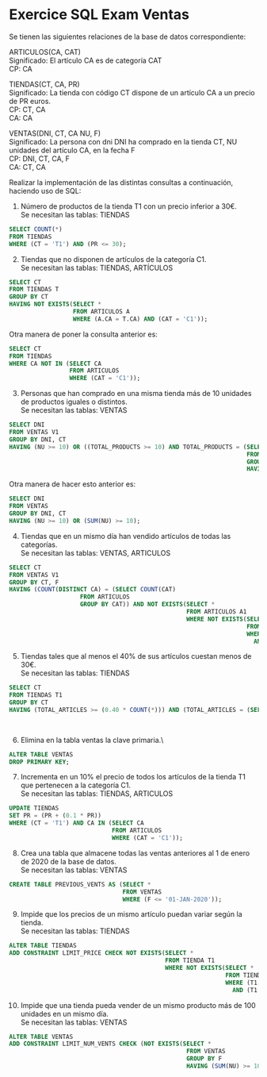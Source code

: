 # Exercice SQL Exam Ventas

Se tienen las siguientes relaciones de la base de datos correspondiente:

ARTICULOS(CA, CAT)\
Significado: El artículo CA es de categoría CAT\
CP: CA

TIENDAS(CT, CA, PR)\
Significado: La tienda con código CT dispone de un artículo CA a un precio de PR euros.\
CP: CT, CA\
CA: CA

VENTAS(DNI, CT, CA NU, F)\
Significado: La persona con dni DNI ha comprado en la tienda CT, NU unidades del artículo CA, en la fecha F\
CP: DNI, CT, CA, F\
CA: CT, CA

Realizar la implementación de las distintas consultas a continuación, haciendo uso de SQL:

1) Número de productos de la tienda T1 con un precio inferior a 30€.\
Se necesitan las tablas: TIENDAS
```sql
SELECT COUNT(*)
FROM TIENDAS
WHERE (CT = 'T1') AND (PR <= 30);
```

2) Tiendas que no disponen de artículos de la categoría C1.\
Se necesitan las tablas: TIENDAS, ARTÍCULOS
```sql
SELECT CT
FROM TIENDAS T
GROUP BY CT
HAVING NOT EXISTS(SELECT *
                  FROM ARTICULOS A
                  WHERE (A.CA = T.CA) AND (CAT = 'C1'));
```

Otra manera de poner la consulta anterior es:
```sql
SELECT CT
FROM TIENDAS
WHERE CA NOT IN (SELECT CA
                 FROM ARTICULOS
                 WHERE (CAT = 'C1'));
```

3) Personas que han comprado en una misma tienda más de 10 unidades de productos iguales o distintos.\
Se necesitan las tablas: VENTAS
```sql
SELECT DNI
FROM VENTAS V1
GROUP BY DNI, CT
HAVING (NU >= 10) OR ((TOTAL_PRODUCTS >= 10) AND TOTAL_PRODUCTS = (SELECT SUM(NU)
                                                                   FROM VENTAS V2
                                                                   GROUP BY CT
                                                                   HAVING (V1.CT = V2.CT)));
```

Otra manera de hacer esto anterior es:
```sql
SELECT DNI
FROM VENTAS
GROUP BY DNI, CT
HAVING (NU >= 10) OR (SUM(NU) >= 10);
```

4) Tiendas que en un mismo día han vendido artículos de todas las categorías.\
Se necesitan las tablas: VENTAS, ARTICULOS
```sql
SELECT CT
FROM VENTAS V1
GROUP BY CT, F
HAVING (COUNT(DISTINCT CA) = (SELECT COUNT(CAT)
                    FROM ARTICULOS
                    GROUP BY CAT)) AND NOT EXISTS(SELECT *
                                                  FROM ARTICULOS A1
                                                  WHERE NOT EXISTS(SELECT *
                                                                   FROM ARTICULOS A2
                                                                   WHERE (A1.CA = A2.CA) AND (A1.CA = V1.CA) 
                                                                     AND (A1.CAT = A2.CAT)));
```

5) Tiendas tales que al menos el 40% de sus artículos cuestan menos de 30€.\
Se necesitan las tablas: TIENDAS
```sql
SELECT CT
FROM TIENDAS T1
GROUP BY CT
HAVING (TOTAL_ARTICLES >= (0.40 * COUNT(*))) AND (TOTAL_ARTICLES = (SELECT COUNT(DISTINCT CA)
                                                                              FROM TIENDAS T2
                                                                              WHERE (T1.CT = T2.CT) AND (PR <= 30)));
```

6) Elimina en la tabla ventas la clave primaria.\
```sql
ALTER TABLE VENTAS
DROP PRIMARY KEY;
```

7) Incrementa en un 10% el precio de todos los artículos de la tienda T1 que pertenecen a la categoría C1.\
Se necesitan las tablas: TIENDAS, ARTICULOS
```sql
UPDATE TIENDAS
SET PR = (PR + (0.1 * PR))
WHERE (CT = 'T1') AND CA IN (SELECT CA
                             FROM ARTICULOS
                             WHERE (CAT = 'C1'));
```

8) Crea una tabla que almacene todas las ventas anteriores al 1 de enero de 2020 de la base de datos.\
Se necesitan las tablas: VENTAS
```sql
CREATE TABLE PREVIOUS_VENTS AS (SELECT *
                                FROM VENTAS
                                WHERE (F <= '01-JAN-2020'));
```

9) Impide que los precios de un mismo artículo puedan variar según la tienda.\
Se necesitan las tablas: TIENDAS
```sql
ALTER TABLE TIENDAS
ADD CONSTRAINT LIMIT_PRICE CHECK NOT EXISTS(SELECT *
                                            FROM TIENDA T1
                                            WHERE NOT EXISTS(SELECT *
                                                             FROM TIENDAS T2
                                                             WHERE (T1.CT != T2.CT) AND (T1.CA = T2.CA) 
                                                               AND (T1.PR != T2.PR)))
```

10) Impide que una tienda pueda vender de un mismo producto más de 100 unidades en un mismo día.\
Se necesitan las tablas: VENTAS
```sql
ALTER TABLE VENTAS
ADD CONSTRAINT LIMIT_NUM_VENTS CHECK (NOT EXISTS(SELECT *
                                                  FROM VENTAS
                                                  GROUP BY F
                                                  HAVING (SUM(NU) >= 100)));
```
